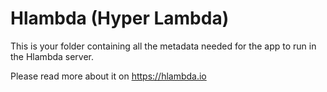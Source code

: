 # Hlambda (Hyper Lambda)

This is your folder containing all the metadata needed for the app to run in the Hlambda server.

Please read more about it on https://hlambda.io

